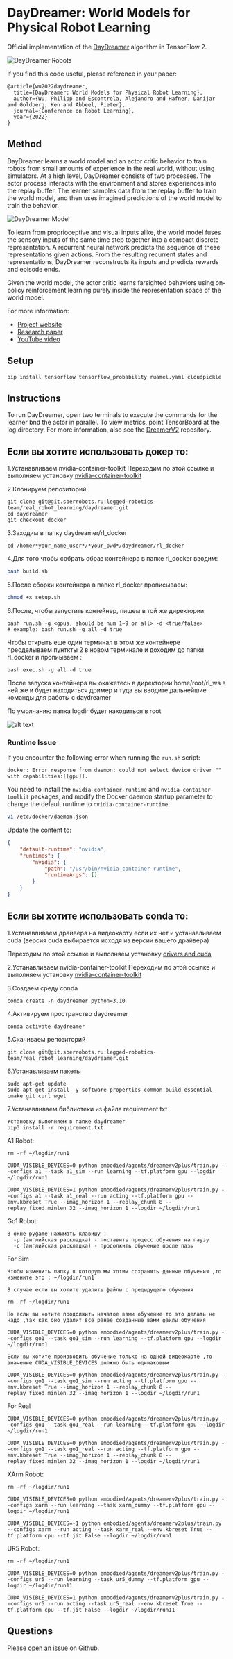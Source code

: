 # DayDreamer: World Models for Physical Robot Learning

Official implementation of the [DayDreamer][paper] algorithm in TensorFlow 2.

![DayDreamer Robots](https://github.com/danijar/daydreamer/raw/main/media/header.gif)

If you find this code useful, please reference in your paper:

```
@article{wu2022daydreamer,
  title={DayDreamer: World Models for Physical Robot Learning},
  author={Wu, Philipp and Escontrela, Alejandro and Hafner, Danijar and Goldberg, Ken and Abbeel, Pieter},
  journal={Conference on Robot Learning},
  year={2022}
}
```

[paper]: https://danijar.com/daydreamer/

## Method

DayDreamer learns a world model and an actor critic behavior to train robots
from small amounts of experience in the real world, without using simulators.
At a high level, DayDreamer consists of two processes. The actor process
interacts with the environment and stores experiences into the replay buffer.
The learner samples data from the replay buffer to train the world model, and
then uses imagined predictions of the world model to train the behavior.

![DayDreamer Model](https://github.com/danijar/daydreamer/raw/main/media/model.png)

To learn from proprioceptive and visual inputs alike, the world model fuses the
sensory inputs of the same time step together into a compact discrete
representation. A recurrent neural network predicts the sequence of these
representations given actions. From the resulting recurrent states and
representations, DayDreamer reconstructs its inputs and predicts rewards and
episode ends.

Given the world model, the actor critic learns farsighted behaviors using
on-policy reinforcement learning purely inside the representation space of the
world model.

For more information:

- [Project website](https://danijar.com/project/daydreamer/)
- [Research paper](https://arxiv.org/pdf/2206.14176.pdf)
- [YouTube video](https://www.youtube.com/watch?v=xAXvfVTgqr0)

## Setup

```
pip install tensorflow tensorflow_probability ruamel.yaml cloudpickle
```

## Instructions

To run DayDreamer, open two terminals to execute the commands for the learner
bnd the actor in parallel. To view metrics, point TensorBoard at the log
directory. For more information, also see the [DreamerV2][dv3] repository.

[dv3]: https://github.com/danijar/dreamerv2

## Если вы хотите использовать докер то:
1.Устанавливаем nvidia-container-toolkit
Переходим по этой ссылке и выполняем установку [nvidia-container-toolkit][dv4]

[dv4]: https://docs.nvidia.com/datacenter/cloud-native/container-toolkit/latest/install-guide.html

2.Клонируем репозиторий
```
git clone git@git.sberrobots.ru:legged-robotics-team/real_robot_learning/daydreamer.git
cd daydreamer
git checkout docker
```
3.Заходим в папку daydreamer/rl_docker
```
cd /home/*your_name_user*/*your_pwd*/daydreamer/rl_docker
```
4.Для того чтобы собрать образ контейнера в папке rl_docker вводим:

```bash
bash build.sh
```
5.После сборки контейнера в папке rl_docker прописываем:

```bash
chmod +x setup.sh
```
6.После, чтобы запустить контейнер, пишем в той же директории: 
```
bash run.sh -g <gpus, should be num 1~9 or all> -d <true/false>
# example: bash run.sh -g all -d true
```
Чтобы открыть еще один терминал в этом же контейнере преоделываем пунткты 2 в новом терминале и доходим до папки rl_docker и пропиываем :
```
bash exec.sh -g all -d true
```

После запуска контейнера вы окажетесь в директории home/root/rl_ws в ней же и будет находиться дример и туда вы вводите дальнейшие команды для работы с daydreamer

По умолчанию папка logdir будет находиться в root

![alt text](img/root.png)

### Runtime Issue

If you encounter the following error when running the `run.sh` script:

```
docker: Error response from daemon: could not select device driver "" with capabilities:[[gpu]].
```

You need to install the `nvidia-container-runtime` and `nvidia-container-toolkit` packages, and modify the Docker daemon startup parameter to change the default runtime to `nvidia-container-runtime`:

```bash
vi /etc/docker/daemon.json
```

Update the content to:

```json
{
    "default-runtime": "nvidia",
    "runtimes": {
        "nvidia": {
            "path": "/usr/bin/nvidia-container-runtime",
            "runtimeArgs": []
        }
    }
}
```

## Если вы хотите использовать conda то:
1.Устанавливаем драйвера на видеокарту если их нет и устанавливаем cuda (версия cuda выбирается исходя из версии вашего драйвера)

Переходим по этой ссылке и выполняем установку [drivers and cuda][dv4]

[dv4]: https://www.cherryservers.com/blog/install-cuda-ubuntu

2.Устанавливаем nvidia-container-toolkit
Переходим по этой ссылке и выполняем установку [nvidia-container-toolkit][dv5]

[dv5]: https://docs.nvidia.com/datacenter/cloud-native/container-toolkit/latest/install-guide.html

3.Создаем среду conda 
```
conda create -n daydreamer python=3.10
```
4.Активируем пространство daydreamer
```
conda activate daydreamer
```
5.Скачиваем репозиторий 
```
git clone git@git.sberrobots.ru:legged-robotics-team/real_robot_learning/daydreamer.git 
```
6.Устанавливаем пакеты
```
sudo apt-get update
sudo apt-get install -y software-properties-common build-essential cmake git curl wget
```
7.Устанавливаем библиотеки из файла requirement.txt
```
Установку выполняем в папке daydreamer
pip3 install -r requirement.txt
```

A1 Robot:

```
rm -rf ~/logdir/run1
```

```
CUDA_VISIBLE_DEVICES=0 python embodied/agents/dreamerv2plus/train.py --configs a1 --task a1_sim --run learning --tf.platform gpu --logdir ~/logdir/run1
```

```
CUDA_VISIBLE_DEVICES=1 python embodied/agents/dreamerv2plus/train.py --configs a1 --task a1_real --run acting --tf.platform gpu --env.kbreset True --imag_horizon 1 --replay_chunk 8 --replay_fixed.minlen 32 --imag_horizon 1 --logdir ~/logdir/run1
```

Go1 Robot:

```
В окне pygame нажимать клавишу :
  -p (английская раскладка) - поставить процесс обучения на паузу
  -с (английская раскладка) - продолжить обучение после пазы
```

For Sim

```
Чтобы изменить папку в которую мы хотим сохранять данные обучения ,то измените это : ~/logdir/run1 
```

```
В случае если вы хотите удалить файлы с предыдущего обучения 

rm -rf ~/logdir/run1

Но если вы хотите продолжить начатое вами обучение то это делать не надо ,так как оно удалит все ранее созданные вами файлы обучения
```

```
CUDA_VISIBLE_DEVICES=0 python embodied/agents/dreamerv2plus/train.py --configs go1 --task go1_sim --run learning --tf.platform gpu --logdir ~/logdir/run1
```

```
Если вы хотите производить обучение только на одной видеокарте ,то значение CUDA_VISIBLE_DEVICES должно быть одинаковым
```

```
CUDA_VISIBLE_DEVICES=0 python embodied/agents/dreamerv2plus/train.py --configs go1 --task go1_sim --run acting --tf.platform gpu --env.kbreset True --imag_horizon 1 --replay_chunk 8 --replay_fixed.minlen 32 --imag_horizon 1 --logdir ~/logdir/run1
```

For Real

```
CUDA_VISIBLE_DEVICES=0 python embodied/agents/dreamerv2plus/train.py --configs go1 --task go1_real --run learning --tf.platform gpu --logdir ~/logdir/run1
```

```
CUDA_VISIBLE_DEVICES=0 python embodied/agents/dreamerv2plus/train.py --configs go1 --task go1_real --run acting --tf.platform gpu --env.kbreset True --imag_horizon 1 --replay_chunk 8 --replay_fixed.minlen 32 --imag_horizon 1 --logdir ~/logdir/run1
```

XArm Robot:

```
rm -rf ~/logdir/run1
```

```
CUDA_VISIBLE_DEVICES=0 python embodied/agents/dreamerv2plus/train.py --configs xarm --run learning --task xarm_dummy --tf.platform gpu --logdir ~/logdir/run1
```

```
CUDA_VISIBLE_DEVICES=-1 python embodied/agents/dreamerv2plus/train.py --configs xarm --run acting --task xarm_real --env.kbreset True --tf.platform cpu --tf.jit False --logdir ~/logdir/run1
```

UR5 Robot:

```
rm -rf ~/logdir/run1
```

```
CUDA_VISIBLE_DEVICES=0 python embodied/agents/dreamerv2plus/train.py --configs ur5 --run learning --task ur5_dummy --tf.platform gpu --logdir ~/logdir/run11
```

```
CUDA_VISIBLE_DEVICES=1 python embodied/agents/dreamerv2plus/train.py --configs ur5 --run acting --task ur5_real --env.kbreset True --tf.platform cpu --tf.jit False --logdir ~/logdir/run11
```

## Questions

Please [open an issue][issues] on Github.

[issues]: https://github.com/danijar/daydreamer/issues
